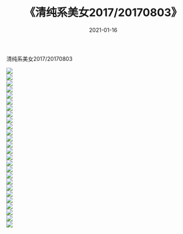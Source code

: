 ﻿---
layout: post
title:  《清纯系美女2017/20170803》
date:   2021-01-16
img: http://img.660000.xyz/Sharelink/清纯系美女/2017/20170803/000.jpg
categories: [美女, 清纯, 唯美]
---

清纯系美女2017/20170803

 ![](http://img.660000.xyz/Sharelink/清纯系美女/2017/20170803/001.jpg) <br>![](http://img.660000.xyz/Sharelink/清纯系美女/2017/20170803/002.jpg) <br>![](http://img.660000.xyz/Sharelink/清纯系美女/2017/20170803/003.jpg) <br>![](http://img.660000.xyz/Sharelink/清纯系美女/2017/20170803/004.jpg) <br>![](http://img.660000.xyz/Sharelink/清纯系美女/2017/20170803/005.jpg) <br>![](http://img.660000.xyz/Sharelink/清纯系美女/2017/20170803/006.jpg) <br>![](http://img.660000.xyz/Sharelink/清纯系美女/2017/20170803/007.jpg) <br>![](http://img.660000.xyz/Sharelink/清纯系美女/2017/20170803/008.jpg) <br>![](http://img.660000.xyz/Sharelink/清纯系美女/2017/20170803/009.jpg) <br>![](http://img.660000.xyz/Sharelink/清纯系美女/2017/20170803/010.jpg) <br>![](http://img.660000.xyz/Sharelink/清纯系美女/2017/20170803/011.jpg) <br>![](http://img.660000.xyz/Sharelink/清纯系美女/2017/20170803/012.jpg) <br>![](http://img.660000.xyz/Sharelink/清纯系美女/2017/20170803/013.jpg) <br>![](http://img.660000.xyz/Sharelink/清纯系美女/2017/20170803/014.jpg) <br>![](http://img.660000.xyz/Sharelink/清纯系美女/2017/20170803/015.jpg) <br>![](http://img.660000.xyz/Sharelink/清纯系美女/2017/20170803/016.jpg) <br>![](http://img.660000.xyz/Sharelink/清纯系美女/2017/20170803/017.jpg) <br>![](http://img.660000.xyz/Sharelink/清纯系美女/2017/20170803/018.jpg) <br>![](http://img.660000.xyz/Sharelink/清纯系美女/2017/20170803/019.jpg) <br>![](http://img.660000.xyz/Sharelink/清纯系美女/2017/20170803/020.jpg) <br>![](http://img.660000.xyz/Sharelink/清纯系美女/2017/20170803/021.jpg) <br>![](http://img.660000.xyz/Sharelink/清纯系美女/2017/20170803/022.jpg) <br>![](http://img.660000.xyz/Sharelink/清纯系美女/2017/20170803/023.jpg) <br>![](http://img.660000.xyz/Sharelink/清纯系美女/2017/20170803/024.jpg) <br>![](http://img.660000.xyz/Sharelink/清纯系美女/2017/20170803/025.jpg) <br>![](http://img.660000.xyz/Sharelink/清纯系美女/2017/20170803/026.jpg) <br>